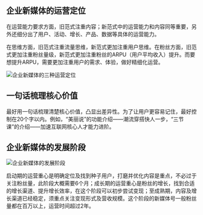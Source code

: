 
<h2 class = "title">企业新媒体的运营定位</h2>
<p class = "paragraph" >在运营能力要求方面，旧范式注重内容；新范式中的运营能力和内容同等重要，另外还细分出了用户、活动、增长、产品、数据等具体的运营能力。</p>
<p class = "paragraph" >
在思维方面，旧范式注重流量思维，新范式更加注重用户思维。在粉丝方面，旧范式更加注重粉丝量级，新范式更加注重粉丝的ARPU（用户平均收入）提升。而要想提升ARPU，需要更加注重用户的需求、体验，做好精细化运营。</p>
<p class = "paragraph">
<img src="https://cdn.jsdelivr.net/gh/duanbiao2000/BlogGallery/picture/20240605172220.png" alt="企业新媒体的三种运营定位" class = "image">
</p>
<h2 class = "title">一句话梳理核心价值</h2>
<p class = "paragraph" >
最好用一句话梳理清楚核心价值，凸显出差异性。为了让用户更容易记住，最好控制在20个字以内。例如，“美丽说”的功能介绍——潮流穿搭快人一步，“三节课”的介绍——加速互联网核心人才能力进阶。</p>
<h2 class = "title">企业新媒体的发展阶段</h2>
<img src="https://cdn.jsdelivr.net/gh/duanbiao2000/BlogGallery/picture/20240605174018.png" alt="企业新媒体的发展阶段" class = "image" />
<p class = "paragraph" >
启动期的运营重心是明确定位及找到种子用户，打磨并优化内容是重点，不必过于关注粉丝量，此阶段大概需要6个月；成长期的运营重心是粉丝的增长，找到合适的增长渠道、提升增长效率，在这个阶段可以初步尝试变现；至成熟期，内容及增长渠道已经稳定，须重点关注变现形式及营收规模。这个阶段的新媒体号一般粉丝量都在百万以上，运营时间超过2年。</p>



